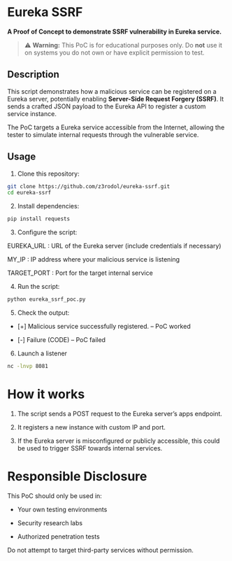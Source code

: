 # Eureka SSRF

**A Proof of Concept to demonstrate SSRF vulnerability in Eureka service.**

> ⚠️ **Warning:** This PoC is for educational purposes only. Do **not** use it on systems you do not own or have explicit permission to test.

## Description

This script demonstrates how a malicious service can be registered on a Eureka server, potentially enabling **Server-Side Request Forgery (SSRF)**. It sends a crafted JSON payload to the Eureka API to register a custom service instance.

The PoC targets a Eureka service accessible from the Internet, allowing the tester to simulate internal requests through the vulnerable service.

## Usage

1. Clone this repository:

```bash
git clone https://github.com/z3rodol/eureka-ssrf.git
cd eureka-ssrf
```

2. Install dependencies:

```bash
pip install requests
```
3. Configure the script:

EUREKA_URL : URL of the Eureka server (include credentials if necessary)

MY_IP : IP address where your malicious service is listening

TARGET_PORT : Port for the target internal service

4. Run the script:
```bash
python eureka_ssrf_poc.py
```

5. Check the output:

- [+] Malicious service successfully registered. – PoC worked

- [-] Failure (CODE) – PoC failed


6. Launch a listener

```bash
nc -lnvp 8081
```

# How it works

  1. The script sends a POST request to the Eureka server’s apps endpoint.

  2. It registers a new instance with custom IP and port.

  3. If the Eureka server is misconfigured or publicly accessible, this could be used to trigger SSRF towards internal services.

# Responsible Disclosure

This PoC should only be used in:

  - Your own testing environments

  - Security research labs

  - Authorized penetration tests

Do not attempt to target third-party services without permission.

